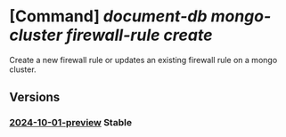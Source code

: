 # [Command] _document-db mongo-cluster firewall-rule create_

Create a new firewall rule or updates an existing firewall rule on a mongo cluster.

## Versions

### [2024-10-01-preview](/Resources/mgmt-plane/L3N1YnNjcmlwdGlvbnMve30vcmVzb3VyY2Vncm91cHMve30vcHJvdmlkZXJzL21pY3Jvc29mdC5kb2N1bWVudGRiL21vbmdvY2x1c3RlcnMve30vZmlyZXdhbGxydWxlcy97fQ==/2024-10-01-preview.xml) **Stable**

<!-- mgmt-plane /subscriptions/{}/resourcegroups/{}/providers/microsoft.documentdb/mongoclusters/{}/firewallrules/{} 2024-10-01-preview -->
